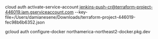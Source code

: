 cloud auth activate-service-account jenkins-push-cr@terraform-project-446019.iam.gserviceaccount.com  --key-file=/Users/damianesene/Downloads/terraform-project-446019-fec98b6b6352.json

gcloud auth configure-docker northamerica-northeast2-docker.pkg.dev
